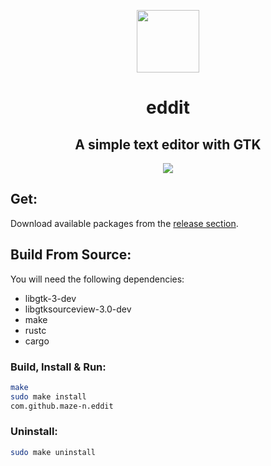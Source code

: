 <p align="center"><img src="https://raw.githubusercontent.com/maze-n/eddit/master/res/icon/com.github.maze-n.eddit.svg?sanitize=true" width=100></p>
<h1 align="center">eddit</h1>
<h2 align="center">A simple text editor with GTK</h2>
<p align="center"><img src="https://raw.githubusercontent.com/maze-n/eddit/master/res/screenshots/screenshot-1.png"></p>

## Get:
Download available packages from the <a href="https://github.com/maze-n/eddit/releases">release section</a>.

## Build From Source:
You will need the following dependencies:
 - libgtk-3-dev
 - libgtksourceview-3.0-dev
 - make
 - rustc
 - cargo

### Build, Install & Run:
```bash
make
sudo make install
com.github.maze-n.eddit
```

### Uninstall:
```bash
sudo make uninstall
```